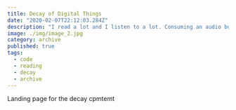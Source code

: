 ```yaml
---
title: Decay of Digital Things
date: "2020-02-07T22:12:03.284Z"
description: "I read a lot and I listen to a lot. Consuming an audio book isn’t the same as reading one, but I wanted to get an overview of it anyway. This is how I imported my audible library to Goodreads."
image: ./img/image_2.jpg
category: archive
published: true
tags:
  - code
  - reading
  - decay
  - archive
---
```


Landing page for the decay cpmtemt
